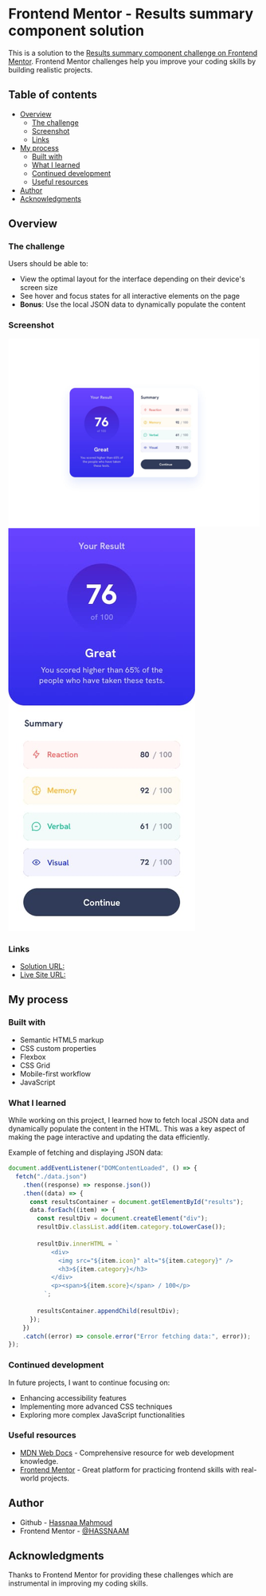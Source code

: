 # Frontend Mentor - Results summary component solution

This is a solution to the [Results summary component challenge on Frontend Mentor](https://www.frontendmentor.io/challenges/results-summary-component-CE_K6s0maV). Frontend Mentor challenges help you improve your coding skills by building realistic projects.

## Table of contents

- [Overview](#overview)
  - [The challenge](#the-challenge)
  - [Screenshot](#screenshot)
  - [Links](#links)
- [My process](#my-process)
  - [Built with](#built-with)
  - [What I learned](#what-i-learned)
  - [Continued development](#continued-development)
  - [Useful resources](#useful-resources)
- [Author](#author)
- [Acknowledgments](#acknowledgments)

## Overview

### The challenge

Users should be able to:

- View the optimal layout for the interface depending on their device's screen size
- See hover and focus states for all interactive elements on the page
- **Bonus**: Use the local JSON data to dynamically populate the content

### Screenshot

![Overview Desktop](./design/desktop-design.jpg)
![Overview Mobile](./design/mobile-design.jpg)

### Links

- [Solution URL:](https://github.com/HASSNAAM/Results-summary-component.git)
- [Live Site URL:](https://hassnaam.github.io/Results-summary-component/)

## My process

### Built with

- Semantic HTML5 markup
- CSS custom properties
- Flexbox
- CSS Grid
- Mobile-first workflow
- JavaScript

### What I learned

While working on this project, I learned how to fetch local JSON data and dynamically populate the content in the HTML. This was a key aspect of making the page interactive and updating the data efficiently.

Example of fetching and displaying JSON data:

```js
document.addEventListener("DOMContentLoaded", () => {
  fetch("./data.json")
    .then((response) => response.json())
    .then((data) => {
      const resultsContainer = document.getElementById("results");
      data.forEach((item) => {
        const resultDiv = document.createElement("div");
        resultDiv.classList.add(item.category.toLowerCase());

        resultDiv.innerHTML = `
            <div>
              <img src="${item.icon}" alt="${item.category}" />
              <h3>${item.category}</h3>
            </div>
            <p><span>${item.score}</span> / 100</p>
          `;

        resultsContainer.appendChild(resultDiv);
      });
    })
    .catch((error) => console.error("Error fetching data:", error));
});
```

### Continued development

In future projects, I want to continue focusing on:

- Enhancing accessibility features
- Implementing more advanced CSS techniques
- Exploring more complex JavaScript functionalities

### Useful resources

- [MDN Web Docs](https://developer.mozilla.org/) - Comprehensive resource for web development knowledge.
- [Frontend Mentor](https://www.frontendmentor.io) - Great platform for practicing frontend skills with real-world projects.

## Author

- Github - [Hassnaa Mahmoud](https://github.com/HASSNAAM)
- Frontend Mentor - [@HASSNAAM](https://www.frontendmentor.io/profile/HASSNAAM)

## Acknowledgments

Thanks to Frontend Mentor for providing these challenges which are instrumental in improving my coding skills.
